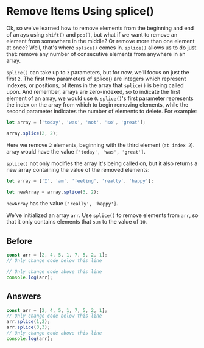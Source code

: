 # Remove Items Using splice()
Ok, so we've learned how to remove elements from the beginning and end of arrays using `shift()` and `pop()`, 
but what if we want to remove an element from somewhere in the middle? Or remove more than one element at once? 
Well, that's where `splice()` comes in. `splice()` allows us to do just that: 
remove any number of consecutive elements from anywhere in an array.

`splice()` can take up to `3` parameters, but for now, we'll focus on just the first `2`. 
The first two parameters of splice() are integers which represent indexes, or positions, of items in the array that `splice()` is being called upon. 
And remember, arrays are zero-indexed, so to indicate the first element of an array, we would use `0`. 
`splice()`'s first parameter represents the index on the array from which to begin removing elements, 
while the second parameter indicates the number of elements to delete. For example:
```javascript
let array = ['today', 'was', 'not', 'so', 'great'];

array.splice(2, 2);
```
Here we remove `2` elements, beginning with the third element (`at index 2`). array would have the value `['today', 'was', 'great']`.

`splice()` not only modifies the array it's being called on, but it also returns a new array containing the value of the removed elements:
```javascript
let array = ['I', 'am', 'feeling', 'really', 'happy'];

let newArray = array.splice(3, 2);
```
`newArray` has the value `['really', 'happy']`.

We've initialized an array `arr`. Use `splice()` to remove elements from `arr`, so that it only contains elements that `sum` to the value of `10`.

## Before
```javascript
const arr = [2, 4, 5, 1, 7, 5, 2, 1];
// Only change code below this line

// Only change code above this line
console.log(arr);
```
## Answers
```javascript
const arr = [2, 4, 5, 1, 7, 5, 2, 1];
// Only change code below this line
arr.splice(1,2);
arr.splice(3,3);
// Only change code above this line
console.log(arr);
```
